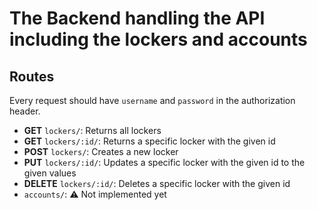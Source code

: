 # The Backend handling the API including the lockers and accounts


## Routes
Every request should have `username` and `password` in the authorization header.

- **GET** `lockers/`:
    Returns all lockers
- **GET** `lockers/:id/`:
    Returns a specific locker with the given id
- **POST** `lockers/`:
    Creates a new locker
- **PUT** `lockers/:id/`:
    Updates a specific locker with the given id to the given values
- **DELETE** `lockers/:id/`:
    Deletes a specific locker with the given id
- `accounts/`:
    ⚠️ Not implemented yet